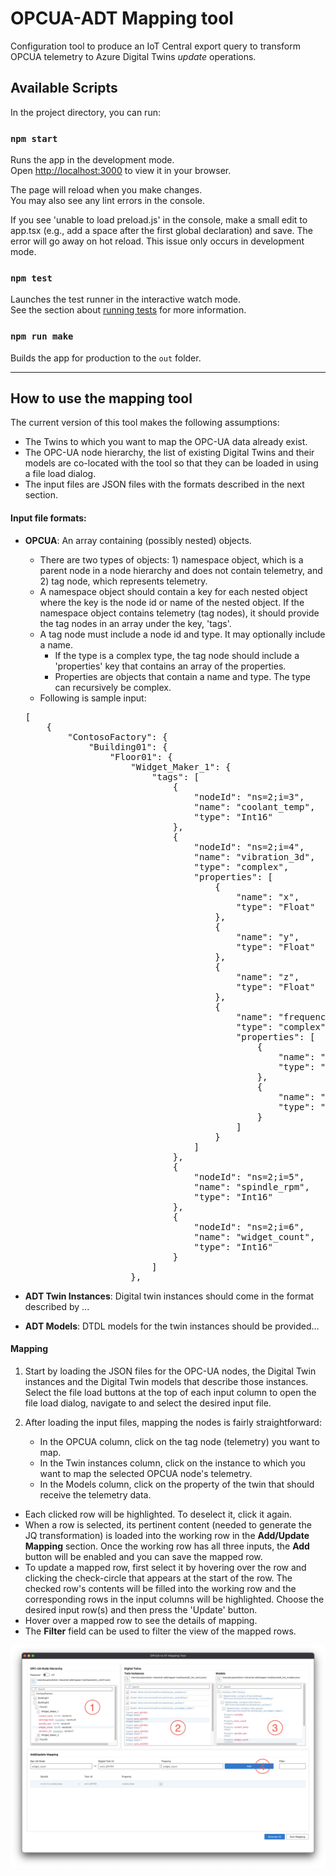 # OPCUA-ADT Mapping tool

Configuration tool to produce an IoT Central export query to transform OPCUA telemetry to Azure Digital Twins _update_ operations.

## Available Scripts

In the project directory, you can run:

### `npm start`

Runs the app in the development mode.\
Open [http://localhost:3000](http://localhost:3000) to view it in your browser.

The page will reload when you make changes.\
You may also see any lint errors in the console.

If you see 'unable to load preload.js' in the console, make a small edit to app.tsx (e.g., add a space after the first global declaration) and save. The error will go away on hot reload. This issue only occurs in development mode.

### `npm test`

Launches the test runner in the interactive watch mode.\
See the section about [running tests](https://facebook.github.io/create-react-app/docs/running-tests) for more information.

### `npm run make`

Builds the app for production to the `out` folder.

---

## How to use the mapping tool

The current version of this tool makes the following assumptions:

- The Twins to which you want to map the OPC-UA data already exist.
- The OPC-UA node hierarchy, the list of existing Digital Twins and their models are co-located with the tool so that they can be loaded in using a file load dialog.
- The input files are JSON files with the formats described in the next section.

#### Input file formats:

- **OPCUA**: An array containing (possibly nested) objects.

  - There are two types of objects: 1) namespace object, which is a parent node in a node hierarchy and does not contain telemetry, and 2) tag node, which represents telemetry.
  - A namespace object should contain a key for each nested object where the key is the node id or name of the nested object. If the namespace object contains telemetry (tag nodes), it should provide the tag nodes in an array under the key, 'tags'.
  - A tag node must include a node id and type. It may optionally include a name.
    - If the type is a complex type, the tag node should include a 'properties' key that contains an array of the properties.
    - Properties are objects that contain a name and type. The type can recursively be complex.
  - Following is sample input:
  <pre>
  [
      {
          "ContosoFactory": {
              "Building01": {
                  "Floor01": {
                      "Widget_Maker_1": {
                          "tags": [
                              {
                                  "nodeId": "ns=2;i=3",
                                  "name": "coolant_temp",
                                  "type": "Int16"
                              },
                              {
                                  "nodeId": "ns=2;i=4",
                                  "name": "vibration_3d",
                                  "type": "complex",
                                  "properties": [
                                      {
                                          "name": "x",
                                          "type": "Float"
                                      },
                                      {
                                          "name": "y",
                                          "type": "Float"
                                      },
                                      {
                                          "name": "z",
                                          "type": "Float"
                                      },
                                      {
                                          "name": "frequency",
                                          "type": "complex",
                                          "properties": [
                                              {
                                                  "name": "treble",
                                                  "type": "Float"
                                              },
                                              {
                                                  "name": "base",
                                                  "type": "Float"
                                              }
                                          ]
                                      }
                                  ]
                              },
                              {
                                  "nodeId": "ns=2;i=5",
                                  "name": "spindle_rpm",
                                  "type": "Int16"
                              },
                              {
                                  "nodeId": "ns=2;i=6",
                                  "name": "widget_count",
                                  "type": "Int16"
                              }
                          ]
                      },
  </pre>

- **ADT Twin Instances**: Digital twin instances should come in the format described by ...
- **ADT Models**: DTDL models for the twin instances should be provided...

#### Mapping

1. Start by loading the JSON files for the OPC-UA nodes, the Digital Twin instances and the Digital Twin models that describe those instances.
   Select the file load buttons at the top of each input column to open the file load dialog, navigate to and select the desired input file.

2. After loading the input files, mapping the nodes is fairly straightforward:
   - In the OPCUA column, click on the tag node (telemetry) you want to map.
   - In the Twin instances column, click on the instance to which you want to map the selected OPCUA node's telemetry.
   - In the Models column, click on the property of the twin that should receive the telemetry data.

- Each clicked row will be highlighted. To deselect it, click it again.
- When a row is selected, its pertinent content (needed to generate the JQ transformation) is loaded into the working row in the **Add/Update Mapping** section. Once the working row has all three inputs, the **Add** button will be enabled and you can save the mapped row.
- To update a mapped row, first select it by hovering over the row and clicking the check-circle that appears at the start of the row. The checked row's contents will be filled into the working row and the corresponding rows in the input columns will be highlighted. Choose the desired input row(s) and then press the 'Update' button.
- Hover over a mapped row to see the details of mapping.
- The **Filter** field can be used to filter the view of the mapped rows.

![tool](../media/tool.png)
